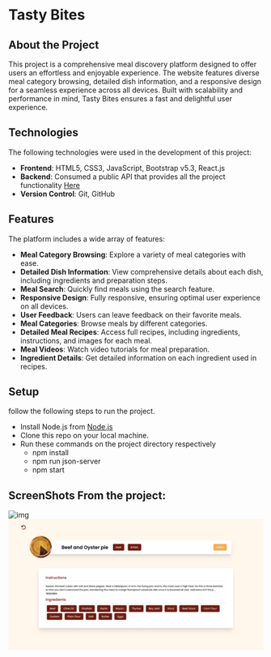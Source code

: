 # Tasty Bites

## About the Project
This project is a comprehensive meal discovery platform designed to offer users an effortless and enjoyable experience. The website features diverse meal category browsing, detailed dish information, and a responsive design for a seamless experience across all devices. Built with scalability and performance in mind, Tasty Bites ensures a fast and delightful user experience.

## Technologies
The following technologies were used in the development of this project:

- **Frontend**: HTML5, CSS3, JavaScript, Bootstrap v5.3, React.js
- **Backend**: Consumed a public API that provides all the project functionality [Here](https://www.themealdb.com/api.php)
- **Version Control**: Git, GitHub

## Features
The platform includes a wide array of features:

- **Meal Category Browsing**: Explore a variety of meal categories with ease.
- **Detailed Dish Information**: View comprehensive details about each dish, including ingredients and preparation steps.
- **Meal Search**: Quickly find meals using the search feature.
- **Responsive Design**: Fully responsive, ensuring optimal user experience on all devices.
- **User Feedback**: Users can leave feedback on their favorite meals.
- **Meal Categories**: Browse meals by different categories.
- **Detailed Meal Recipes**: Access full recipes, including ingredients, instructions, and images for each meal.
- **Meal Videos**: Watch video tutorials for meal preparation.
- **Ingredient Details**: Get detailed information on each ingredient used in recipes.


## Setup
follow the following steps to run the project.

- Install Node.js from [Node.js](https://nodejs.org/en)
- Clone this repo on your local machine.
- Run these commands on the project directory respectively
  - npm install
  - npm run json-server
  - npm start


## ScreenShots From the project:

![img](/src/Assets/1.png)
![img](/src/Assets/2.png)

